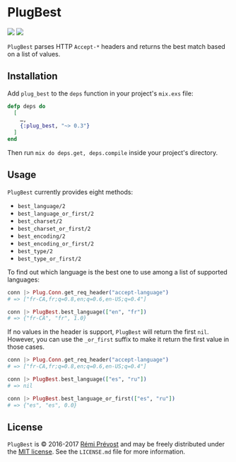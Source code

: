 # PlugBest

<a href="https://github.com/remi/plug_best/actions?query=workflow%3ACI+branch%3Amaster+event%3Apush"><img src="https://github.com/remi/plug_best/workflows/CI/badge.svg?branch=master&event=push" /></a>
<a href="https://hex.pm/packages/plug_best"><img src="https://img.shields.io/hexpm/v/plug_best.svg" /></a>

`PlugBest` parses HTTP `Accept-*` headers and returns the best match based on a list of values.

## Installation

Add `plug_best` to the `deps` function in your project's `mix.exs` file:

```elixir
defp deps do
  [
    …,
    {:plug_best, "~> 0.3"}
  ]
end
```

Then run `mix do deps.get, deps.compile` inside your project's directory.

## Usage

`PlugBest` currently provides eight methods:

- `best_language/2`
- `best_language_or_first/2`
- `best_charset/2`
- `best_charset_or_first/2`
- `best_encoding/2`
- `best_encoding_or_first/2`
- `best_type/2`
- `best_type_or_first/2`

To find out which language is the best one to use among a list of supported languages:

```elixir
conn |> Plug.Conn.get_req_header("accept-language")
# => ["fr-CA,fr;q=0.8,en;q=0.6,en-US;q=0.4"]

conn |> PlugBest.best_language(["en", "fr"])
# => {"fr-CA", "fr", 1.0}
```

If no values in the header is support, `PlugBest` will return the first `nil`. However,
you can use the `_or_first` suffix to make it return the first value in those cases.

```elixir
conn |> Plug.Conn.get_req_header("accept-language")
# => ["fr-CA,fr;q=0.8,en;q=0.6,en-US;q=0.4"]

conn |> PlugBest.best_language(["es", "ru"])
# => nil

conn |> PlugBest.best_language_or_first(["es", "ru"])
# => {"es", "es", 0.0}
```

## License

`PlugBest` is © 2016-2017 [Rémi Prévost](http://exomel.com) and may be
freely distributed under the [MIT license](https://github.com/remiprev/plug_best/blob/master/LICENSE.md). See the
`LICENSE.md` file for more information.
